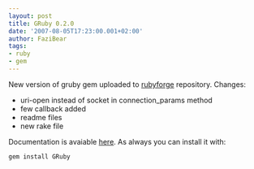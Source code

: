 ```yaml
---
layout: post
title: GRuby 0.2.0
date: '2007-08-05T17:23:00.001+02:00'
author: FaziBear
tags:
- ruby
- gem
---
```


New version of gruby gem uploaded to <a href="http://rubyforge.org/projects/gruby/">rubyforge</a> repository.
Changes:

- uri-open instead of socket in connection_params method
- few callback added
- readme files
- new rake file

Documentation is avaiable <a href="http://gruby.rubyforge.org/">here</a>.
As always you can install it with:

`gem install GRuby`